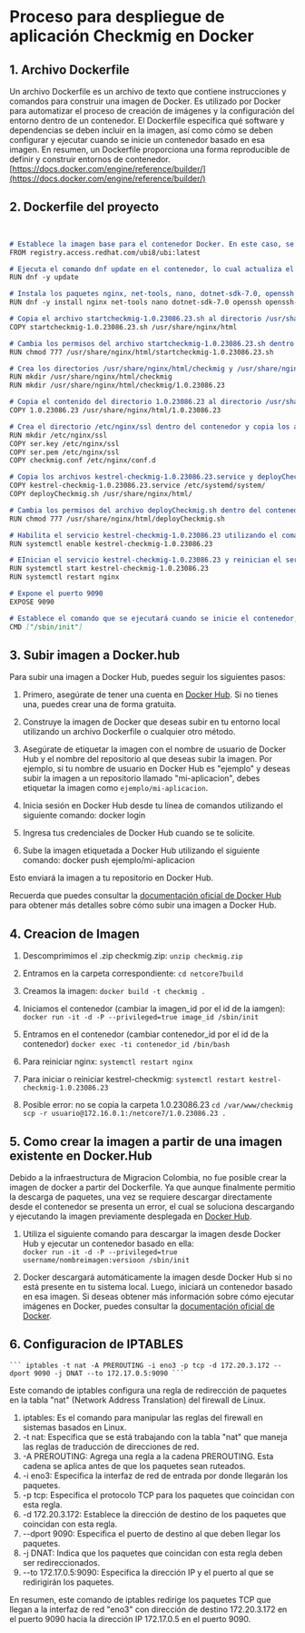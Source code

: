 # Proceso para despliegue de aplicación Checkmig en Docker

## 1. Archivo Dockerfile

Un archivo Dockerfile es un archivo de texto que contiene instrucciones y comandos para construir una imagen de Docker. Es utilizado por Docker para automatizar el proceso de creación de imágenes y la configuración del entorno dentro de un contenedor. El Dockerfile especifica qué software y dependencias se deben incluir en la imagen, así como cómo se deben configurar y ejecutar cuando se inicie un contenedor basado en esa imagen. En resumen, un Dockerfile proporciona una forma reproducible de definir y construir entornos de contenedor.
[https://docs.docker.com/engine/reference/builder/](https://docs.docker.com/engine/reference/builder/)

## 2. Dockerfile del proyecto 
```markdown


# Establece la imagen base para el contenedor Docker. En este caso, se utiliza la imagen ubi8/ubi de Red Hat.
FROM registry.access.redhat.com/ubi8/ubi:latest

# Ejecuta el comando dnf update en el contenedor, lo cual actualiza el sistema operativo dentro del contenedor.
RUN dnf -y update

# Instala los paquetes nginx, net-tools, nano, dotnet-sdk-7.0, openssh y openssh-clients utilizando el comando dnf install.
RUN dnf -y install nginx net-tools nano dotnet-sdk-7.0 openssh openssh-clients

# Copia el archivo startcheckmig-1.0.23086.23.sh al directorio /usr/share/nginx/html dentro del contenedor.
COPY startcheckmig-1.0.23086.23.sh /usr/share/nginx/html

# Cambia los permisos del archivo startcheckmig-1.0.23086.23.sh dentro del contenedor para que tenga permisos de lectura, escritura y ejecución para todos los usuarios.
RUN chmod 777 /usr/share/nginx/html/startcheckmig-1.0.23086.23.sh

# Crea los directorios /usr/share/nginx/html/checkmig y /usr/share/nginx/html/checkmig/1.0.23086.23 dentro del contenedor.
RUN mkdir /usr/share/nginx/html/checkmig
RUN mkdir /usr/share/nginx/html/checkmig/1.0.23086.23

# Copia el contenido del directorio 1.0.23086.23 al directorio /usr/share/nginx/html/1.0.23086.23 dentro del contenedor.
COPY 1.0.23086.23 /usr/share/nginx/html/1.0.23086.23

# Crea el directorio /etc/nginx/ssl dentro del contenedor y copia los archivos ser.key, ser.pem y checkmig.conf a los respectivos directorios dentro del contenedor.
RUN mkdir /etc/nginx/ssl
COPY ser.key /etc/nginx/ssl
COPY ser.pem /etc/nginx/ssl
COPY checkmig.conf /etc/nginx/conf.d

# Copia los archivos kestrel-checkmig-1.0.23086.23.service y deployCheckmig.sh a los directorios /etc/systemd/system/ y /usr/share/nginx/html/, respectivamente, dentro del contenedor
COPY kestrel-checkmig-1.0.23086.23.service /etc/systemd/system/
COPY deployCheckmig.sh /usr/share/nginx/html/

# Cambia los permisos del archivo deployCheckmig.sh dentro del contenedor para que tenga permisos de lectura, escritura y ejecución para todos los usuarios.
RUN chmod 777 /usr/share/nginx/html/deployCheckmig.sh

# Habilita el servicio kestrel-checkmig-1.0.23086.23 utilizando el comando systemctl dentro del contenedor.
RUN systemctl enable kestrel-checkmig-1.0.23086.23

# EInician el servicio kestrel-checkmig-1.0.23086.23 y reinician el servicio nginx dentro del contenedor utilizando el comando systemctl.
RUN systemctl start kestrel-checkmig-1.0.23086.23
RUN systemctl restart nginx

# Expone el puerto 9090
EXPOSE 9090

# Establece el comando que se ejecutará cuando se inicie el contenedor, en este caso, el comando /sbin/init.
CMD ["/sbin/init"]

```

## 3. Subir imagen a Docker.hub
Para subir una imagen a Docker Hub, puedes seguir los siguientes pasos:

  1. Primero, asegúrate de tener una cuenta en [Docker Hub](https://hub.docker.com/). Si no tienes una, puedes crear una de forma gratuita.

  2. Construye la imagen de Docker que deseas subir en tu entorno local utilizando un archivo Dockerfile o cualquier otro método.

  3. Asegúrate de etiquetar la imagen con el nombre de usuario de Docker Hub y el nombre del repositorio al que deseas subir la imagen. Por ejemplo, si tu nombre de usuario en Docker Hub es "ejemplo" y deseas subir la imagen a un repositorio llamado "mi-aplicacion", debes etiquetar la imagen como `ejemplo/mi-aplicacion`.

  4. Inicia sesión en Docker Hub desde tu línea de comandos utilizando el siguiente comando: docker login
  5. Ingresa tus credenciales de Docker Hub cuando se te solicite.

5. Sube la imagen etiquetada a Docker Hub utilizando el siguiente comando: docker push ejemplo/mi-aplicacion

Esto enviará la imagen a tu repositorio en Docker Hub.

Recuerda que puedes consultar la [documentación oficial de Docker Hub](https://docs.docker.com/docker-hub/) para obtener más detalles sobre cómo subir una imagen a Docker Hub.


## 4. Creacion de Imagen

   1. Descomprimimos el .zip checkmig.zip: 
     ``` unzip checkmig.zip  ```
     
   2. Entramos en la carpeta correspondiente:
      ``` cd netcore7build  ```
            
   3. Creamos la imagen: 
      ``` docker build -t checkmig . ```

   4. Iniciamos el contenedor (cambiar la imagen_id por el id de la iamgen): 
    ```  docker run -it -d -P --privileged=true image_id /sbin/init  ```

   5. Entramos en el contenedor (cambiar contenedor_id por el id de la contenedor) 
    ``` docker exec -ti contenedor_id /bin/bash ```

   6. Para reiniciar nginx:
    ``` systemctl restart nginx ```
 
   7. Para iniciar o reiniciar kestrel-checkmig:
    ``` systemctl restart kestrel-checkmig-1.0.23086.23 ```

   8. Posible error: no se copia la carpeta 1.0.23086.23
      ``` cd /var/www/checkmig  ```
      ``` scp -r usuario@172.16.0.1:/netcore7/1.0.23086.23 .```


## 5. Como crear la imagen a partir de una imagen existente en Docker.Hub

   Debido a la infraestructura de Migracion Colombia, no fue posible crear la imagen de docker a partir del Dockerfile. Ya que aunque finalmente permitio la descarga de paquetes, una vez se requiere descargar directamente desde el contenedor se presenta un error, el cual se soluciona descargando y ejecutando la imagen previamente desplegada en [Docker Hub](https://hub.docker.com/).
      

   1. Utiliza el siguiente comando para descargar la imagen desde Docker Hub y ejecutar un contenedor basado en ella:  
     ``` docker run -it -d -P --privileged=true username/nombreimagen:versioon /sbin/init ```
     
   2. Docker descargará automáticamente la imagen desde Docker Hub si no está presente en tu sistema local. Luego, iniciará un contenedor basado en esa imagen.
      Si deseas obtener más información sobre cómo ejecutar imágenes en Docker, puedes consultar la [documentación oficial de Docker](https://docs.docker.com/engine/reference/commandline/run/).


## 6. Configuracion de IPTABLES
    ``` iptables -t nat -A PREROUTING -i eno3 -p tcp -d 172.20.3.172 --dport 9090 -j DNAT --to 172.17.0.5:9090 ```
    
  Este comando de iptables configura una regla de redirección de paquetes en la tabla "nat" (Network Address Translation) del firewall de Linux.

   1. iptables: Es el comando para manipular las reglas del firewall en sistemas basados en Linux.
   2. -t nat: Especifica que se está trabajando con la tabla "nat" que maneja las reglas de traducción de direcciones de red.
   3. -A PREROUTING: Agrega una regla a la cadena PREROUTING. Esta cadena se aplica antes de que los paquetes sean ruteados.
   4. -i eno3: Especifica la interfaz de red de entrada por donde llegarán los paquetes.
   5. -p tcp: Especifica el protocolo TCP para los paquetes que coincidan con esta regla.
   6. -d 172.20.3.172: Establece la dirección de destino de los paquetes que coincidan con esta regla.
   7. --dport 9090: Especifica el puerto de destino al que deben llegar los paquetes.
   8. -j DNAT: Indica que los paquetes que coincidan con esta regla deben ser redireccionados.
   9. --to 172.17.0.5:9090: Especifica la dirección IP y el puerto al que se redirigirán los paquetes.

En resumen, este comando de iptables redirige los paquetes TCP que llegan a la interfaz de red "eno3" con dirección de destino 172.20.3.172 en el puerto 9090 hacia la dirección IP 172.17.0.5 en el puerto 9090.
  

